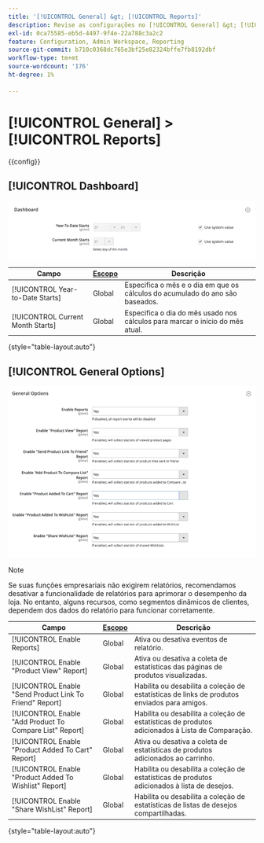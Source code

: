 ```yaml
---
title: '[!UICONTROL General] &gt; [!UICONTROL Reports]'
description: Revise as configurações no [!UICONTROL General] &gt; [!UICONTROL Reports] página do Administrador do Commerce.
exl-id: 0ca75585-eb5d-4497-9f4e-22a788c3a2c2
feature: Configuration, Admin Workspace, Reporting
source-git-commit: b710c0368dc765e3bf25e82324bffe7fb8192dbf
workflow-type: tm+mt
source-wordcount: '176'
ht-degree: 1%

---
```


# [!UICONTROL General] > [!UICONTROL Reports]

{{config}}

## [!UICONTROL Dashboard]

![Painel](./assets/reports-dashboard.png)<!-- zoom -->

<!-- [Dashboard](https://docs.magento.com/user-guide/stores/admin-dashboard.html) -->

| Campo | [Escopo](../../getting-started/websites-stores-views.md#scope-settings) | Descrição |
|--- |--- |--- |
| [!UICONTROL Year-to-Date Starts] | Global | Especifica o mês e o dia em que os cálculos do acumulado do ano são baseados. |
| [!UICONTROL Current Month Starts] | Global | Especifica o dia do mês usado nos cálculos para marcar o início do mês atual. |

{style="table-layout:auto"}

## [!UICONTROL General Options]

![Opções gerais](./assets/reports-general-options.png)<!-- zoom -->

>[!NOTE]
>
>Se suas funções empresariais não exigirem relatórios, recomendamos desativar a funcionalidade de relatórios para aprimorar o desempenho da loja. No entanto, alguns recursos, como segmentos dinâmicos de clientes, dependem dos dados do relatório para funcionar corretamente.

| Campo | [Escopo](../../getting-started/websites-stores-views.md#scope-settings) | Descrição |
|--- |--- |--- |
| [!UICONTROL Enable Reports] | Global | Ativa ou desativa eventos de relatório. |
| [!UICONTROL Enable "Product View" Report] | Global | Ativa ou desativa a coleta de estatísticas das páginas de produtos visualizadas. |
| [!UICONTROL Enable "Send Product Link To Friend" Report] | Global | Habilita ou desabilita a coleção de estatísticas de links de produtos enviados para amigos. |
| [!UICONTROL Enable "Add Product To Compare List" Report] | Global | Habilita ou desabilita a coleção de estatísticas de produtos adicionados à Lista de Comparação. |
| [!UICONTROL Enable "Product Added To Cart" Report] | Global | Ativa ou desativa a coleta de estatísticas de produtos adicionados ao carrinho. |
| [!UICONTROL Enable "Product Added To Wishlist" Report] | Global | Habilita ou desabilita a coleção de estatísticas de produtos adicionados à lista de desejos. |
| [!UICONTROL Enable "Share WishList" Report] | Global | Habilita ou desabilita a coleção de estatísticas de listas de desejos compartilhadas. |

{style="table-layout:auto"}
